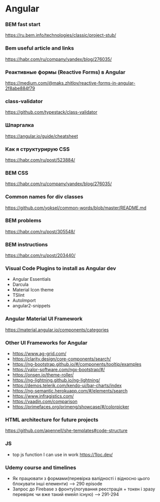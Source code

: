 # Angular
### BEM fast start
https://ru.bem.info/technologies/classic/project-stub/

### Bem useful article and links
https://habr.com/ru/company/yandex/blog/276035/

### Реактивные формы (Reactive Forms) в Angular

https://medium.com/@maks.zhitlov/reactive-forms-in-angular-2f8abe884f79

### class-validator
https://github.com/typestack/class-validator
 
### Шпаргалка
 https://angular.io/guide/cheatsheet

### Как я структурирую CSS
 https://habr.com/ru/post/523884/

### BEM CSS
https://habr.com/ru/company/yandex/blog/276035/

### Common names for div classes
https://github.com/yoksel/common-words/blob/master/README.md

### BEM problems
https://habr.com/ru/post/305548/

### BEM instructions
https://habr.com/ru/post/203440/

### Visual Code Plugins to install as Angular dev
  - Angular Essentials
  - Darcula
  - Material Icon theme
  - TSlint
  - AutoImport
  - angular2-snippets
  
### Angular Material UI Framework
https://material.angular.io/components/categories

### Other UI Frameworks for Angular
- https://www.ag-grid.com/
- https://clarity.design/core-components/search/
- https://ng-bootstrap.github.io/#/components/tooltip/examples
- https://valor-software.com/ngx-bootstrap/#/
- https://onsen.io/theme-roller/
- https://ng-lightning.github.io/ng-lightning/
- https://demos.telerik.com/kendo-ui/bar-charts/index
- https://ng-semantic.herokuapp.com/#/elements/search
- https://www.infragistics.com/
- https://vaadin.com/comparison
- https://primefaces.org/primeng/showcase/#/colorpicker

### HTML architecture for future projects
https://github.com/apennell/she-templates#code-structure

### JS
- top js function I can use in work
https://1loc.dev/


### Udemy course and timelines 
   - Як працювати з формами(перевірка валідності і відносно цього блокувати інші елементи) --> 290 episode
   - Запрос до Firebase з фронту(логування реєстрація + токен і зразу перевіряє чи вже такий емейл існую) --> 291-294
